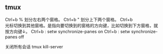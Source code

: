 ## tmux
Ctrl+b %  划分左右两个窗格。
Ctrl+b "  划分上下两个窗格。
Ctrl+b <arrow key>  
光标切换到其他窗格。<arrow key>是指向要切换到的窗格的方向键，比如切换到下方窗格，就按方向键↓。
Ctrl+b :
setw synchronize-panes on
Ctrl+b :
setw synchronize-panes off

关闭所有会话
tmux kill-server